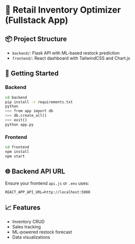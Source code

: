 
# 🛒 Retail Inventory Optimizer (Fullstack App)

## 📦 Project Structure
- `backend/`: Flask API with ML-based restock prediction
- `frontend/`: React dashboard with TailwindCSS and Chart.js

## 🚀 Getting Started

### Backend
```bash
cd backend
pip install -r requirements.txt
python
>>> from app import db
>>> db.create_all()
>>> exit()
python app.py
```

### Frontend
```bash
cd frontend
npm install
npm start
```

## 🌐 Backend API URL
Ensure your frontend `api.js` or `.env` uses:
```
REACT_APP_API_URL=http://localhost:5000
```

## 📈 Features
- Inventory CRUD
- Sales tracking
- ML-powered restock forecast
- Data visualizations
